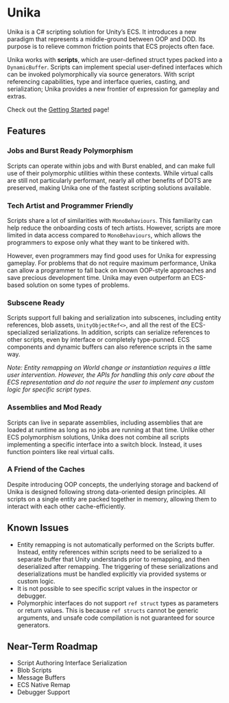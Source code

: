 # Unika

Unika is a C\# scripting solution for Unity’s ECS. It introduces a new paradigm
that represents a middle-ground between OOP and DOD. Its purpose is to relieve
common friction points that ECS projects often face.

Unika works with **scripts**, which are user-defined struct types packed into a
`DynamicBuffer`. Scripts can implement special user-defined interfaces which can
be invoked polymorphically via source generators. With script referencing
capabilities, type and interface queries, casting, and serialization; Unika
provides a new frontier of expression for gameplay and extras.

Check out the [Getting Started](Getting%20Started.md) page!

## Features

### Jobs and Burst Ready Polymorphism

Scripts can operate within jobs and with Burst enabled, and can make full use of
their polymorphic utilities within these contexts. While virtual calls are still
not particularly performant, nearly all other benefits of DOTS are preserved,
making Unika one of the fastest scripting solutions available.

### Tech Artist and Programmer Friendly

Scripts share a lot of similarities with `MonoBehaviours`. This familiarity can
help reduce the onboarding costs of tech artists. However, scripts are more
limited in data access compared to `MonoBehaviours`, which allows the
programmers to expose only what they want to be tinkered with.

However, even programmers may find good uses for Unika for expressing gameplay.
For problems that do not require maximum performance, Unika can allow a
programmer to fall back on known OOP-style approaches and save precious
development time. Unika may even outperform an ECS-based solution on some types
of problems.

### Subscene Ready

Scripts support full baking and serialization into subscenes, including entity
references, blob assets, `UnityObjectRef<>`, and all the rest of the
ECS-specialized serializations. In addition, scripts can serialize references to
other scripts, even by interface or completely type-punned. ECS components and
dynamic buffers can also reference scripts in the same way.

*Note: Entity remapping on World change or instantiation requires a little user
intervention. However, the APIs for handling this only care about the ECS
representation and do not require the user to implement any custom logic for
specific script types.*

### Assemblies and Mod Ready

Scripts can live in separate assemblies, including assemblies that are loaded at
runtime as long as no jobs are running at that time. Unlike other ECS
polymorphism solutions, Unika does not combine all scripts implementing a
specific interface into a switch block. Instead, it uses function pointers like
real virtual calls.

### A Friend of the Caches

Despite introducing OOP concepts, the underlying storage and backend of Unika is
designed following strong data-oriented design principles. All scripts on a
single entity are packed together in memory, allowing them to interact with each
other cache-efficiently.

## Known Issues

-   Entity remapping is not automatically performed on the Scripts buffer.
    Instead, entity references within scripts need to be serialized to a
    separate buffer that Unity understands prior to remapping, and then
    deserialized after remapping. The triggering of these serializations and
    deserializations must be handled explicitly via provided systems or custom
    logic.
-   It is not possible to see specific script values in the inspector or
    debugger.
-   Polymorphic interfaces do not support `ref struct` types as parameters or
    return values. This is because `ref structs` cannot be generic arguments,
    and unsafe code compilation is not guaranteed for source generators.

## Near-Term Roadmap

-   Script Authoring Interface Serialization
-   Blob Scripts
-   Message Buffers
-   ECS Native Remap
-   Debugger Support
